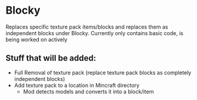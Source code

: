 # Blocky
Replaces specific texture pack items/blocks and replaces them as independent blocks under Blocky. Currently only contains basic code, is being worked on actively

## Stuff that will be added:
- Full Removal of texture pack (replace texture pack blocks as completely independent blocks)
- Add texture pack to a location in Mincraft directory
  - Mod detects models and converts it into a block/item

